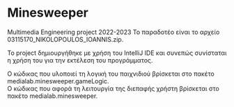 # Minesweeper
Multimedia Engineering project 2022-2023
Το παραδοτέο είναι το αρχείο 03115170_NIKOLOPOULOS_IOANNIS.zip.  

Το project δημιουργήθηκε με χρήση του IntelliJ IDE και συνεπώς συνίσταται η χρήση του για την εκτέλεση του προγράμματος.  

Ο κώδικας που υλοποιεί τη λογική του παιχνιδιού βρίσκεται στο πακέτο medialab.minesweeper.gameLogic.  
Ο κώδικας που αφορά τη λειτουργία της διεπαφής χρήστη βρίσκεται στο πακέτο medialab.minesweeper.  
